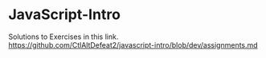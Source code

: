 # JavaScript-Intro
Solutions to Exercises in this link. https://github.com/CtlAltDefeat2/javascript-intro/blob/dev/assignments.md
